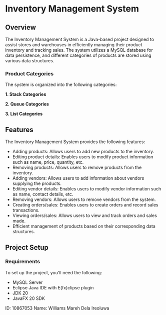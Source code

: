 # Inventory Management System

## Overview

The Inventory Management System is a Java-based project designed to assist stores and warehouses in efficiently managing their product inventory and tracking sales. The system utilizes a MySQL database for data persistence, and different categories of products are stored using various data structures.

### Product Categories

The system is organized into the following categories:

**1. Stack Categories**

**2. Queue Categories**

**3. List Categories**

## Features

The Inventory Management System provides the following features:

- Adding products: Allows users to add new products to the inventory.
- Editing product details: Enables users to modify product information such as name, price, quantity, etc.
- Removing products: Allows users to remove products from the inventory.
- Adding vendors: Allows users to add information about vendors supplying the products.
- Editing vendor details: Enables users to modify vendor information such as name, contact details, etc.
- Removing vendors: Allows users to remove vendors from the system.
- Creating orders/sales: Enables users to create orders and record sales transactions.
- Viewing orders/sales: Allows users to view and track orders and sales made.
- Efficient management of products based on their corresponding data structures.

## Project Setup

### Requirements

To set up the project, you'll need the following:

- MySQL Server
- Eclipse Java IDE with E(fx)clipse plugin
- JDK 20
- JavaFX 20 SDK

ID: 10867053
Name: Williams Mareh Dela Ireoluwa


